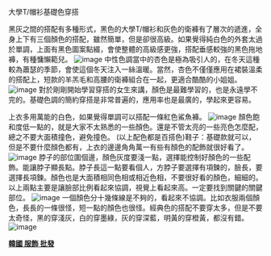 大學T/帽衫基礎色穿搭

黑灰之間的搭配有多種形式，黑色的大學T/帽衫和灰色的衛褲有了層次的遞進，全身上下有三個顏色的搭配，雖然簡單，但是卻很高級。如果覺得純白色的外套太過於單調，上面有黑色圖案點綴，會使整體的高級感更強，搭配垂感較強的黑色拖地褲，有種慵懶範兒。
![image](https://user-images.githubusercontent.com/97779408/151329812-c380970d-8392-4415-97f8-340268d9e1c4.png)
中性色調當中的杏色是極為吸引人的，在冬天這種較為蕭瑟的季節，會使這個冬天注入一絲溫暖。當然，杏色不僅僅應用在裙裝溫柔的搭配上，短款的羊羔毛和高腰的衛褲組合在一起，更適合酷酷的小姐姐。
![image](https://user-images.githubusercontent.com/97779408/151329855-bb9ea2ad-af47-4545-be9a-bfc8eec0c3db.png)
對於剛剛開始學習穿搭的女生來講，顏色是最難學習的，也是永遠學不完的。基礎色調的簡約穿搭是非常普遍的，應用率也是最廣的，學起來更容易。

上衣多用萬能的白色，如果覺得單調可以搭配一條紅色鯊魚褲。
![image](https://user-images.githubusercontent.com/97779408/151329891-bf2714a1-5ae2-4c17-84f7-551598cda7d5.png)
顏色飽和度低一點的，就是大家不太熟悉的一些顏色。還是不管太亮的一些亮色怎麼配，總之不要大面積撞色，避免撞色。 (以上配色都是百搭色)鞋子：基礎款就可以，但是不要什麼顏色都有，上衣的邊邊角角萬一有些有顏色的配飾就很好看了。
![image](https://user-images.githubusercontent.com/97779408/151329940-78b1a5e4-0b38-4695-98f8-7c7455a86dc8.png)
脖子的部位圍個邊，顏色灰度要淺一點，選擇能控制好顏色的一些配飾。能讓脖子顯長點。脖子長這一點要看個人，方脖子要選擇有項鍊的，臉長，要選擇長項鍊。顏色也是大面積相同色相或相近色相，不要很好看的顏色，細細的。以上兩點主要是讓臉部比例看起來協調，視覺上看起來高。一定要找到關鍵的關鍵部位。
![image](https://user-images.githubusercontent.com/97779408/151330002-c5eff890-d2b9-4d50-b0ea-1e811975d245.png)
一個顏色分十幾條線是不夠的，看起來不協調。比如衣服兩個顏色，長長的一條很怪，短一點的顏色也很怪。經典色的搭配不要穿太多，但是不要太奇怪，黑的穿淺灰，白的穿墨綠，灰的穿深藍，明黃的穿橙黃，都沒有錯。
![image](https://user-images.githubusercontent.com/97779408/151330032-a1d1eb0f-41e9-40b7-ac75-3260b0266720.png)

[**韓國 服飾 批發**]( https://www.foryouglam.com/shop/)
